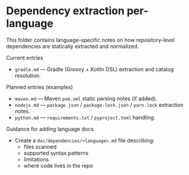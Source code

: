 # Dependency extraction per-language

This folder contains language-specific notes on how repository-level dependencies are statically extracted and normalized.

Current entries
- `gradle.md` — Gradle (Groovy + Kotlin DSL) extraction and catalog resolution.

Planned entries (examples)
- `maven.md` — Maven `pom.xml` static parsing notes (if added).
- `nodejs.md` — `package.json` / `package-lock.json` / `yarn.lock` extraction notes.
- `python.md` — `requirements.txt` / `pyproject.toml` handling.

Guidance for adding language docs
- Create a `doc/dependencies/<language>.md` file describing:
  - files scanned
  - supported syntax patterns
  - limitations
  - where code lives in the repo
